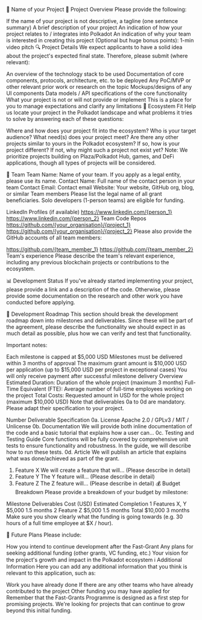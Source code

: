📝 Name of your Project
🌟 Project Overview
Please provide the following:

If the name of your project is not descriptive, a tagline (one sentence summary)
A brief description of your project
An indication of how your project relates to / integrates into Polkadot
An indication of why your team is interested in creating this project
(Optional but huge bonus points): 1-min video pitch
🔍 Project Details
We expect applicants to have a solid idea about the project's expected final state. Therefore, please submit (where relevant):

An overview of the technology stack to be used
Documentation of core components, protocols, architecture, etc. to be deployed
Any PoC/MVP or other relevant prior work or research on the topic
Mockups/designs of any UI components
Data models / API specifications of the core functionality
What your project is not or will not provide or implement
This is a place for you to manage expectations and clarify any limitations
🧩 Ecosystem Fit
Help us locate your project in the Polkadot landscape and what problems it tries to solve by answering each of these questions:

Where and how does your project fit into the ecosystem?
Who is your target audience?
What need(s) does your project meet?
Are there any other projects similar to yours in the Polkadot ecosystem?
If so, how is your project different?
If not, why might such a project not exist yet?
Note: We prioritize projects building on Plaza/Polkadot Hub, games, and DeFi applications, though all types of projects will be considered.

👥 Team
Team Name: Name of your team. If you apply as a legal entity, please use its name.
Contact Name: Full name of the contact person in your team
Contact Email: Contact email
Website: Your website, GitHub org, blog, or similar
Team members
Please list the legal name of all grant beneficiaries. Solo developers (1-person teams) are eligible for funding.

LinkedIn Profiles (if available)
https://www.linkedin.com/{person_1}
https://www.linkedin.com/{person_2}
Team Code Repos
https://github.com/{your_organisation}/{project_1}
https://github.com/{your_organisation}/{project_2}
Please also provide the GitHub accounts of all team members:

https://github.com/{team_member_1}
https://github.com/{team_member_2}
Team's experience
Please describe the team's relevant experience, including any previous blockchain projects or contributions to the ecosystem.

📊 Development Status
If you've already started implementing your project, please provide a link and a description of the code. Otherwise, please provide some documentation on the research and other work you have conducted before applying.

📅 Development Roadmap
This section should break the development roadmap down into milestones and deliverables. Since these will be part of the agreement, please describe the functionality we should expect in as much detail as possible, plus how we can verify and test that functionality.

Important notes:

Each milestone is capped at $5,000 USD
Milestones must be delivered within 3 months of approval
The maximum grant amount is $10,000 USD per application (up to $15,000 USD per project in exceptional cases)
You will only receive payment after successful milestone delivery
Overview
Estimated Duration: Duration of the whole project (maximum 3 months)
Full-Time Equivalent (FTE): Average number of full-time employees working on the project
Total Costs: Requested amount in USD for the whole project (maximum $10,000 USD)
Note that deliverables 0a to 0d are mandatory. Please adapt their specification to your project.

Number	Deliverable	Specification
0a.	License	Apache 2.0 / GPLv3 / MIT / Unlicense
0b.	Documentation	We will provide both inline documentation of the code and a basic tutorial that explains how a user can...
0c.	Testing and Testing Guide	Core functions will be fully covered by comprehensive unit tests to ensure functionality and robustness. In the guide, we will describe how to run these tests.
0d.	Article	We will publish an article that explains what was done/achieved as part of the grant.
1.	Feature X	We will create a feature that will... (Please describe in detail)
2.	Feature Y	The Y feature will... (Please describe in detail)
3.	Feature Z	The Z feature will... (Please describe in detail)
💰 Budget Breakdown
Please provide a breakdown of your budget by milestone:

Milestone	Deliverables	Cost (USD)	Estimated Completion
1	Features X, Y	$5,000	1.5 months
2	Feature Z	$5,000	1.5 months
Total		$10,000	3 months
Make sure you show clearly what the funding is going towards (e.g. 30 hours of a full time employee at $X / hour).

🔮 Future Plans
Please include:

How you intend to continue development after the Fast-Grant
Any plans for seeking additional funding (other grants, VC funding, etc.)
Your vision for the project's growth and impact in the Polkadot ecosystem
ℹ️ Additional Information
Here you can add any additional information that you think is relevant to this application, such as:

Work you have already done
If there are any other teams who have already contributed to the project
Other funding you may have applied for
Remember that the Fast-Grants Programme is designed as a first step for promising projects. We're looking for projects that can continue to grow beyond this initial funding.
